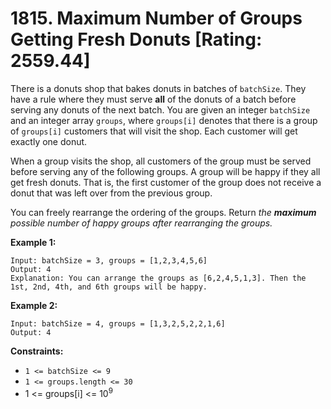 # 1815. Maximum Number of Groups Getting Fresh Donuts [Rating: 2559.44]

There is a donuts shop that bakes donuts in batches of `batchSize`. They have a rule where they must serve **all** of the donuts of a batch before serving any donuts of the next batch. You are given an integer `batchSize` and an integer array `groups`, where `groups[i]` denotes that there is a group of `groups[i]` customers that will visit the shop. Each customer will get exactly one donut.

When a group visits the shop, all customers of the group must be served before serving any of the following groups. A group will be happy if they all get fresh donuts. That is, the first customer of the group does not receive a donut that was left over from the previous group.

You can freely rearrange the ordering of the groups. Return *the **maximum** possible number of happy groups after rearranging the groups.*

 

**Example 1:**

```
Input: batchSize = 3, groups = [1,2,3,4,5,6]
Output: 4
Explanation: You can arrange the groups as [6,2,4,5,1,3]. Then the 1st, 2nd, 4th, and 6th groups will be happy.
```

**Example 2:**

```
Input: batchSize = 4, groups = [1,3,2,5,2,2,1,6]
Output: 4
```

 

**Constraints:**

- `1 <= batchSize <= 9`
- `1 <= groups.length <= 30`
- 1 <= groups[i] <= 10<sup>9</sup>